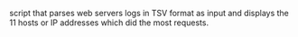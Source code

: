  script that parses web servers logs in TSV format as input and displays the 11 hosts or IP addresses which did the most requests.
